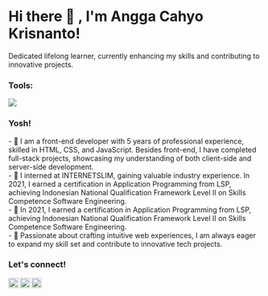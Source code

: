 # <summary><strong>Hi there :wave: , I'm Angga Cahyo Krisnanto!</strong></summary>
Dedicated lifelong learner, currently enhancing my skills and contributing to innovative projects.

### <summary><strong>Tools:</strong></summary>
<p>
    <img src="https://img.shields.io/badge/Text%20Editor-Visual%20Studio%20Code-blue?&logo=visual%20studio%20code&logoColor=blue" />
</p>

### <summary><strong>Yosh!</strong></summary>
<p>
    - 👋 I am a front-end developer with 5 years of professional experience, skilled in HTML, CSS, and JavaScript. Besides front-end, I have completed full-stack projects, showcasing my        understanding of both client-side and server-side development. </br>
    - 💼 I interned at INTERNETSLIM, gaining valuable industry experience. In 2021, I earned a certification in Application Programming from LSP, achieving Indonesian National                 Qualification Framework Level II on Skills Competence Software Engineering.</br>
    - 📜 In 2021, I earned a certification in Application Programming from LSP, achieving Indonesian National                 Qualification Framework Level II on Skills Competence             Software Engineering.</br>
    - 🚀 Passionate about crafting intuitive web experiences, I am always eager to expand my skill set and contribute to innovative tech projects.</br>
<p>

 
### <summary><strong>Let's connect!</strong></summary>
<a href="www.linkedin.com/in/angga-cahyo-krisnanto">
  <img align="left" alt="Angga Linkedin" width="20px" src="https://simpleicons.now.sh/linkedin/495f7e" />
</a>
<a href="https://www.instagram.com/anggakrisnanto_/">
  <img align="left" alt="Angga Instagram" width="20px" src="https://simpleicons.now.sh/instagram/495f7e" />
</a>
<a href="anggacahyokrisnanto.blogspot.com">
  <img align="left" alt="Angga Blog" width="20px" src="https://simpleicons.now.sh/blogger/495f7e" />
</a>
